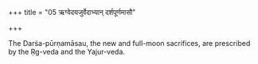 +++
title = "05 ऋग्वेदयजुर्वेदाभ्यान् दर्शपूर्णमासौ"

+++

The Darśa-pūrṇamāsau, the new and full-moon sacrifices, are prescribed by the Ṛg-veda and the Yajur-veda.
